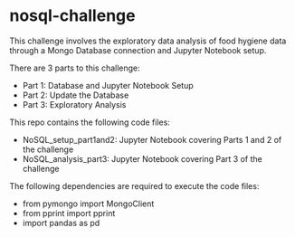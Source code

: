 # nosql-challenge

This challenge involves the exploratory data analysis of food hygiene data through a Mongo Database connection and Jupyter Notebook setup. 

There are 3 parts to this challenge:
- Part 1: Database and Jupyter Notebook Setup  
- Part 2: Update the Database
- Part 3: Exploratory Analysis


This repo contains the following code files:
- NoSQL_setup_part1and2: Jupyter Notebook covering Parts 1 and 2 of the challenge
- NoSQL_analysis_part3:  Jupyter Notebook covering Part 3 of the challenge

The following dependencies are required to execute the code files:
- from pymongo import MongoClient
- from pprint import pprint
- import pandas as pd
